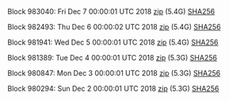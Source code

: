 Block 983040: Fri Dec  7 00:00:01 UTC 2018 [zip](https://dash-bootstrap.ams3.digitaloceanspaces.com/mainnet/2018-12-07/bootstrap.dat.zip) (5.4G) [SHA256](https://dash-bootstrap.ams3.digitaloceanspaces.com/mainnet/2018-12-07/sha256.txt)

Block 982493: Thu Dec  6 00:00:02 UTC 2018 [zip](https://dash-bootstrap.ams3.digitaloceanspaces.com/mainnet/2018-12-06/bootstrap.dat.zip) (5.4G) [SHA256](https://dash-bootstrap.ams3.digitaloceanspaces.com/mainnet/2018-12-06/sha256.txt)

Block 981941: Wed Dec  5 00:00:01 UTC 2018 [zip](https://dash-bootstrap.ams3.digitaloceanspaces.com/mainnet/2018-12-05/bootstrap.dat.zip) (5.4G) [SHA256](https://dash-bootstrap.ams3.digitaloceanspaces.com/mainnet/2018-12-05/sha256.txt)

Block 981389: Tue Dec  4 00:00:01 UTC 2018 [zip](https://dash-bootstrap.ams3.digitaloceanspaces.com/mainnet/2018-12-04/bootstrap.dat.zip) (5.3G) [SHA256](https://dash-bootstrap.ams3.digitaloceanspaces.com/mainnet/2018-12-04/sha256.txt)

Block 980847: Mon Dec  3 00:00:01 UTC 2018 [zip](https://dash-bootstrap.ams3.digitaloceanspaces.com/mainnet/2018-12-03/bootstrap.dat.zip) (5.3G) [SHA256](https://dash-bootstrap.ams3.digitaloceanspaces.com/mainnet/2018-12-03/sha256.txt)

Block 980294: Sun Dec  2 00:00:01 UTC 2018 [zip](https://dash-bootstrap.ams3.digitaloceanspaces.com/mainnet/2018-12-02/bootstrap.dat.zip) (5.3G) [SHA256](https://dash-bootstrap.ams3.digitaloceanspaces.com/mainnet/2018-12-02/sha256.txt)
